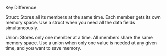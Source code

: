 Key Difference

Struct:
Stores all its members at the same time.
Each member gets its own memory space.
Use a struct when you need all the data fields simultaneously.

Union:
Stores only one member at a time.
All members share the same memory space.
Use a union when only one value is needed at any given time, and you want to save memory.
